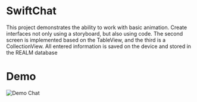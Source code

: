 # SwiftChat 
This project demonstrates the ability to work with basic animation. Create interfaces not only using a storyboard, but also using code. The second screen is implemented based on the TableView, and the third is a CollectionView. All entered information is saved on the device and stored in the REALM database

# Demo
![Demo Chat](https://user-images.githubusercontent.com/74534747/116429943-d000b980-a85f-11eb-8e0c-f86f16b94646.gif)
